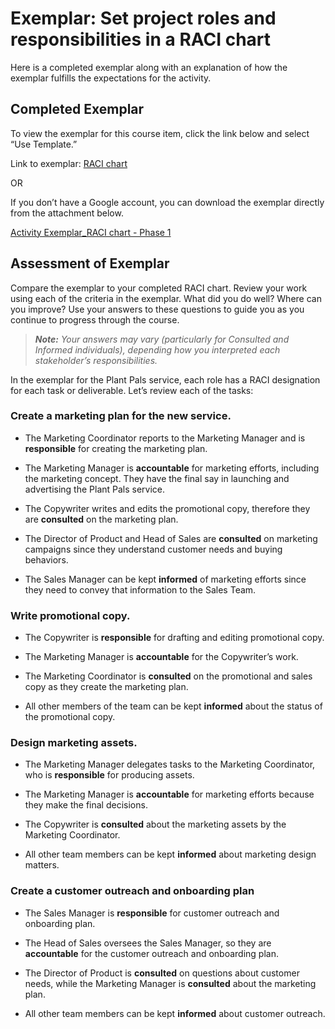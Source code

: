 # Exemplar: Set project roles and responsibilities in a RACI chart
Here is a completed exemplar along with an explanation of how the exemplar fulfills the expectations for the activity.

## Completed Exemplar
To view the exemplar for this course item, click the link below and select “Use Template.”

Link to exemplar: 
[RACI chart]()

OR

If you don’t have a Google account, you can download the exemplar directly from the attachment below.

[Activity Exemplar_RACI chart - Phase 1](/Starting%20a%20Successful%20Project/Activity/Set%20project%20roles%20and%20responsibilities%20in%20a%20RACI%20chart/Activity-Exemplar_-RACI-chart---Phase-1.xlsx)

## Assessment of Exemplar
Compare the exemplar to your completed RACI chart. Review your work using each of the criteria in the exemplar. What did you do well? Where can you improve? Use your answers to these questions to guide you as you continue to progress through the course. 

> ***Note:** Your answers may vary (particularly for Consulted and Informed individuals), depending how you interpreted each stakeholder’s responsibilities.*

In the exemplar for the Plant Pals service, each role has a RACI designation for each task or deliverable. Let’s review each of the tasks:

### Create a marketing plan for the new service.
- The Marketing Coordinator reports to the Marketing Manager and is **responsible** for creating the marketing plan.

- The Marketing Manager is **accountable** for marketing efforts, including the marketing concept. They have the final say in launching and advertising the Plant Pals service. 

- The Copywriter writes and edits the promotional copy, therefore they are **consulted** on the marketing plan.

- The Director of Product and Head of Sales are **consulted** on marketing campaigns since they understand customer needs and buying behaviors. 

- The Sales Manager can be kept **informed** of marketing efforts since they need to convey that information to the Sales Team. 

### Write promotional copy.
- The Copywriter is **responsible** for drafting and editing promotional copy.

- The Marketing Manager is **accountable** for the Copywriter’s work. 

- The Marketing Coordinator is **consulted** on the promotional and sales copy as they create the marketing plan. 

- All other members of the team can be kept **informed** about the status of the promotional copy. 

### Design marketing assets.
- The Marketing Manager delegates tasks to the Marketing Coordinator, who is **responsible** for producing assets.

- The Marketing Manager is **accountable** for marketing efforts because they make the final decisions.

- The Copywriter is **consulted** about the marketing assets by the Marketing Coordinator. 

- All other team members can be kept **informed** about marketing design matters.

### Create a customer outreach and onboarding plan
- The Sales Manager is **responsible** for customer outreach and onboarding plan. 

- The Head of Sales oversees the Sales Manager, so they are **accountable** for the customer outreach and onboarding plan.

- The Director of Product is **consulted** on questions about customer needs, while the Marketing Manager is **consulted** about the marketing plan.

- All other team members can be kept **informed** about customer outreach.
